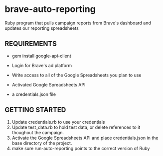 # brave-auto-reporting
Ruby program that pulls campaign reports from Brave's dashboard and updates our reporting spreadsheets

## REQUIREMENTS
  - gem install google-api-client

  - Login for Brave's ad platform
  - Write access to all of the Google Spreadsheets you plan to use
  - Activated Google Spreadsheets API
  - a credentials.json file

## GETTING STARTED
1. Update credentials.rb to use your credentials
2. Update test_data.rb to hold test data, or delete references to it thoughout the campaign.
3. Activate the Google Spreadsheets API and place credentials.json in the base directory of the project.
4. make sure run-auto-reporting points to the correct version of Ruby
